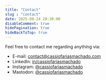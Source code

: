 ```yaml
---
title: "Contact"
slug : "contact"
date: 2025-08-24 20:30:00
disableComment: true
hidePagination: true
hideBackToTop: true
---
```


Feel free to contact me regarding anything via:

- E-mail: [contact@cassiofariasmachado.com](mailto:contact@cassiofariasmachado.com)
- LinkedIn: [in/cassiofariasmachado](https://www.linkedin.com/in/cassiofariasmachado)
- Instagram: [@cassiofariasmachado](https://instagram.com/cassiofariasmachado)
- Mastodon: [@cassiofariasmachado](https://mastodon.social/@cassiofariasmachado)
